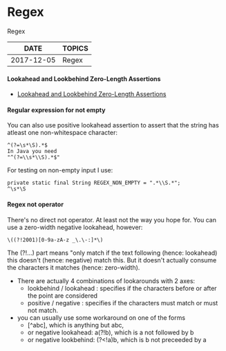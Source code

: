 # Regex
Regex

|   DATE    | TOPICS |
|-----------|--------|
| 2017-12-05| Regex |

#### Lookahead and Lookbehind Zero-Length Assertions
* <a  target="_blank" href="http://www.regular-expressions.info/lookaround.html">Lookahead and Lookbehind Zero-Length Assertions</a>

#### Regular expression for not empty
You can also use positive lookahead assertion to assert that the string has atleast one non-whitespace character:
```regular_expression_for_not_empty
^(?=\s*\S).*$
In Java you need
"^(?=\\s*\\S).*$"
```
For testing on non-empty input I use:
```regular_expression_for_not_empty
private static final String REGEX_NON_EMPTY = ".*\\S.*";
^\s*\S
```

#### Regex not operator
There's no direct not operator. At least not the way you hope for.
You can use a zero-width negative lookahead, however:
```
\((?!2001)[0-9a-zA-z _\.\-:]*\)
```
The (?!...) part means "only match if the text following
(hence: lookahead) this doesn't (hence: negative) match this.
But it doesn't actually consume the characters it matches (hence: zero-width).

* There are actually 4 combinations of lookarounds with 2 axes:
    - lookbehind / lookahead : specifies if the characters before or after the point are considered
    - positive / negative : specifies if the characters must match or must not match.
* you can usually use some workaround on one of the forms
    - [^abc], which is anything but abc,
    - or negative lookahead: a(?!b), which is a not followed by b
    - or negative lookbehind: (?<!a)b, which is b not preceeded by a

